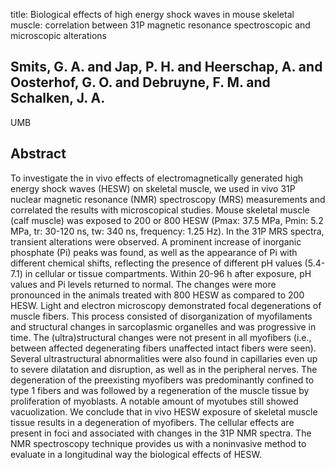 title: Biological effects of high energy shock waves in mouse skeletal muscle: correlation between 31P magnetic resonance spectroscopic and microscopic alterations

## Smits, G. A. and Jap, P. H. and Heerschap, A. and Oosterhof, G. O. and Debruyne, F. M. and Schalken, J. A.
UMB


## Abstract
To investigate the in vivo effects of electromagnetically generated high energy shock waves (HESW) on skeletal muscle, we used in vivo 31P nuclear magnetic resonance (NMR) spectroscopy (MRS) measurements and correlated the results with microscopical studies. Mouse skeletal muscle (calf muscle) was exposed to 200 or 800 HESW (Pmax: 37.5 MPa, Pmin: 5.2 MPa, tr: 30-120 ns, tw: 340 ns, frequency: 1.25 Hz). In the 31P MRS spectra, transient alterations were observed. A prominent increase of inorganic phosphate (Pi) peaks was found, as well as the appearance of Pi with different chemical shifts, reflecting the presence of different pH values (5.4-7.1) in cellular or tissue compartments. Within 20-96 h after exposure, pH values and Pi levels returned to normal. The changes were more pronounced in the animals treated with 800 HESW as compared to 200 HESW. Light and electron microscopy demonstrated focal degenerations of muscle fibers. This process consisted of disorganization of myofilaments and structural changes in sarcoplasmic organelles and was progressive in time. The (ultra)structural changes were not present in all myofibers (i.e., between affected degenerating fibers unaffected intact fibers were seen). Several ultrastructural abnormalities were also found in capillaries even up to severe dilatation and disruption, as well as in the peripheral nerves. The degeneration of the preexisting myofibers was predominantly confined to type 1 fibers and was followed by a regeneration of the muscle tissue by proliferation of myoblasts. A notable amount of myotubes still showed vacuolization. We conclude that in vivo HESW exposure of skeletal muscle tissue results in a degeneration of myofibers. The cellular effects are present in foci and associated with changes in the 31P NMR spectra. The NMR spectroscopy technique provides us with a noninvasive method to evaluate in a longitudinal way the biological effects of HESW.

